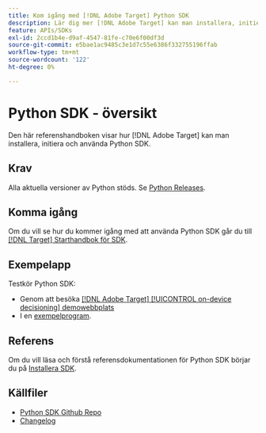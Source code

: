 ```yaml
---
title: Kom igång med [!DNL Adobe Target] Python SDK
description: Lär dig mer [!DNL Adobe Target] kan man installera, initiera och använda Python SDK.
feature: APIs/SDKs
exl-id: 2ccd1b4e-d9af-4547-81fe-c70e6f00df3d
source-git-commit: e5bae1ac9485c3e1d7c55e6386f332755196ffab
workflow-type: tm+mt
source-wordcount: '122'
ht-degree: 0%

---
```


# Python SDK - översikt

Den här referenshandboken visar hur [!DNL Adobe Target] kan man installera, initiera och använda Python SDK.

## Krav

Alla aktuella versioner av Python stöds. Se [Python Releases](https://www.python.org/downloads/).

## Komma igång

Om du vill se hur du kommer igång med att använda Python SDK går du till [[!DNL Target] Starthandbok för SDK](../sdk-guides/getting-started/getting-started.md).

## Exempelapp

Testkör Python SDK:

* Genom att besöka [[!DNL Adobe Target] [!UICONTROL on-device decisioning] demowebbplats](https://github.com/adobe/on-device-decisioning-demo-site)
* I en [exempelprogram](../sdk-guides/sample-apps/sample-apps.md).

## Referens

Om du vill läsa och förstå referensdokumentationen för Python SDK börjar du på [Installera SDK](install-sdk.md).

## Källfiler

* [Python SDK Github Repo](https://github.com/adobe/target-python-sdk)
* [Changelog](https://github.com/adobe/target-python-sdk/blob/master/CHANGELOG.md)
